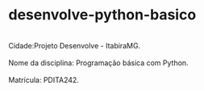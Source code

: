 # desenvolve-python-basico 
<br> Cidade:Projeto Desenvolve - ItabiraMG. </br>
<br> Nome da disciplina: Programação básica com Python. </br>
<br> Matrícula: PDITA242. </br>

